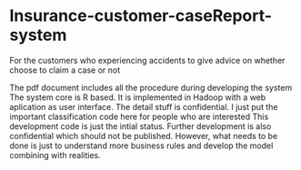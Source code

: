 # Insurance-customer-caseReport-system
For the customers who experiencing accidents to give advice on whether choose to claim a case or not

The pdf document includes all the procedure during developing the system
The system core is R based. It is implemented in Hadoop with a web aplication as user interface.
The detail stuff is confidential. I just put the important classification code here for people who are interested
This development code is just the intial status. Further development is also confidential which should not be published.
However, what needs to be done is just to understand more business rules and develop the model combining with realities.
